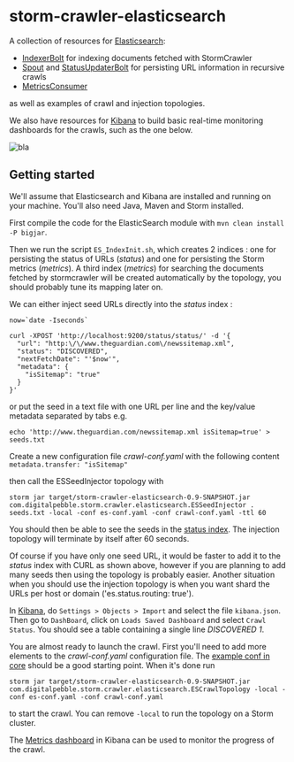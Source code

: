 storm-crawler-elasticsearch
===========================

A collection of resources for [Elasticsearch](https://www.elastic.co/products/elasticsearch):
* [IndexerBolt](https://github.com/DigitalPebble/storm-crawler/blob/master/external/elasticsearch/src/main/java/com/digitalpebble/storm/crawler/elasticsearch/bolt/IndexerBolt.java) for indexing documents fetched with StormCrawler
* [Spout](https://github.com/DigitalPebble/storm-crawler/blob/master/external/elasticsearch/src/main/java/com/digitalpebble/storm/crawler/elasticsearch/persistence/ElasticSearchSpout.java) and [StatusUpdaterBolt](https://github.com/DigitalPebble/storm-crawler/blob/master/external/elasticsearch/src/main/java/com/digitalpebble/storm/crawler/elasticsearch/persistence/StatusUpdaterBolt.java) for persisting URL information in recursive crawls
* [MetricsConsumer](https://github.com/DigitalPebble/storm-crawler/blob/master/external/elasticsearch/src/main/java/com/digitalpebble/storm/crawler/elasticsearch/metrics/MetricsConsumer.java) 

as well as examples of crawl and injection topologies.

We also have resources for [Kibana](https://www.elastic.co/products/kibana) to build basic real-time monitoring dashboards for the crawls, such as the one below.

![bla](https://pbs.twimg.com/media/CR1-waVWEAAh0u4.png)  

Getting started
---------------------

We'll assume that Elasticsearch and Kibana are installed and running on your machine. You'll also need Java, Maven and Storm installed.

First compile the code for the ElasticSearch module with `mvn clean install -P bigjar`.

Then we run the script `ES_IndexInit.sh`, which creates 2 indices : one for persisting the status of URLs (_status_) and one for persisting the Storm metrics (_metrics_). A third index (_metrics_) for searching the documents fetched by stormcrawler will be created automatically by the topology, you should probably tune its mapping later on.

We can either inject seed URLs directly into the _status_ index \:

```
now=`date -Iseconds`

curl -XPOST 'http://localhost:9200/status/status/' -d '{
  "url": "http:\/\/www.theguardian.com\/newssitemap.xml",
  "status": "DISCOVERED",
  "nextFetchDate": "'$now'",
  "metadata": {
    "isSitemap": "true"
  }
}'
```

or put the seed in a text file with one URL per line and the key/value metadata separated by tabs e.g.

`echo 'http://www.theguardian.com/newssitemap.xml isSitemap=true' > seeds.txt`

Create a new configuration file _crawl-conf.yaml_ with the following content `metadata.transfer: "isSitemap"`

then call the ESSeedInjector topology with 

`storm jar target/storm-crawler-elasticsearch-0.9-SNAPSHOT.jar com.digitalpebble.storm.crawler.elasticsearch.ESSeedInjector . seeds.txt -local -conf es-conf.yaml -conf crawl-conf.yaml -ttl 60`

You should then be able to see the seeds in the [status index](http://localhost:9200/status/_search?pretty). The injection topology will terminate by itself after 60 seconds.

Of course if you have only one seed URL, it would be faster to add it to the _status_ index with CURL as shown above, however if you are planning to add many seeds then using the topology is probably easier. Another situation when you should use the injection topology is when you want shard the URLs per host or domain ('es.status.routing: true').

In [Kibana](http://localhost:5601/#/settings/objects), do `Settings > Objects > Import` and select the file `kibana.json`.  Then go to `DashBoard`, click on `Loads Saved Dashboard` and select `Crawl Status`. You should see a table containing a single line _DISCOVERED 1_.

You are almost ready to launch the crawl. First you'll need to add more elements to the _crawl-conf.yaml_ configuration file. The [example conf in core](https://github.com/DigitalPebble/storm-crawler/blob/master/core/crawler-conf.yaml) should be a good starting point. When it's done run 

`storm jar target/storm-crawler-elasticsearch-0.9-SNAPSHOT.jar com.digitalpebble.storm.crawler.elasticsearch.ESCrawlTopology -local -conf es-conf.yaml -conf crawl-conf.yaml`
  
to start the crawl. You can remove `-local` to run the topology on a Storm cluster.

The [Metrics dashboard](http://localhost:5601/#/dashboard/Crawl-metrics) in Kibana can be used to monitor the progress of the crawl.







